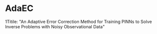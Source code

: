 # AdaEC
1Titile: "An Adaptive Error Correction Method for Training PINNs to Solve Inverse Problems with Noisy Observational Data"


